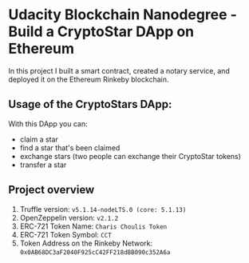 # Udacity Blockchain Nanodegree - Build a CryptoStar DApp on Ethereum
In this project I built a smart contract, created a notary service, and deployed it on the Ethereum Rinkeby blockchain.

## Usage of  the CryptoStars DApp:
With this DApp you can:
* claim a star
* find a star that's been claimed
* exchange stars (two people can exchange their CryptoStar tokens)
* transfer a star

## Project overview
1. Truffle version: `v5.1.14-nodeLTS.0 (core: 5.1.13)`
2. OpenZeppelin version: `v2.1.2`
3. ERC-721 Token Name: `Charis Choulis Token`
4. ERC-721 Token Symbol: `CCT`
5. Token Address on the Rinkeby Network: `0x0AB68DC3aF2040F925cC42FF218dBB090c352A6a`
